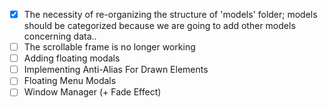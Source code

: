 - [X] The necessity of re-organizing the structure of 'models' folder; models should be categorized
because we are going to add other models concerning data..
- [ ] The scrollable frame is no longer working
- [ ] Adding floating modals
- [ ] Implementing Anti-Alias For Drawn Elements
- [ ] Floating Menu Modals
- [ ] Window Manager (+ Fade Effect)